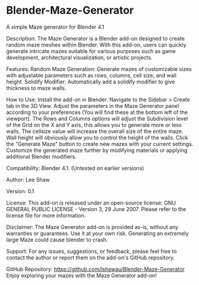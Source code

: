 # Blender-Maze-Generator
A simple Maze generator for Blender 4.1

Description:
The Maze Generator is a Blender add-on designed to create random maze meshes within Blender. 
With this add-on, users can quickly generate intricate mazes suitable for various purposes such as game development, architectural visualization, or artistic projects.

Features:
Random Maze Generation: Generate mazes of customizable sizes with adjustable parameters such as rows, columns, cell size, and wall height.
Solidify Modifier: Automatically add a solidify modifier to give thickness to maze walls.

How to Use:
Install the add-on in Blender.
Navigate to the Sidebar > Create tab in the 3D View.
Adjust the parameters in the Maze Generator panel according to your preferences (You will find these at the bottom left of the viewport).
The Rows and Columns options will adjust the Subdivision level of the Grid on the X and Y axis, this allows you to generate more or less walls, 
The cellsize value will increase the overall size of the entire maze. Wall height will obviously allow you to control the height of the walls.
Click the "Generate Maze" button to create new mazes with your current settings.
Customize the generated maze further by modifying materials or applying additional Blender modifiers.


Compatibility:
Blender 4.1. (Untested on earlier versions)


Author:
Lee Shaw


Version:
0.1


License:
This add-on is released under an open-source license: GNU GENERAL PUBLIC LICENSE - Version 3, 29 June 2007. Please refer to the license file for more information.


Disclaimer:
The Maze Generator add-on is provided as-is, without any warranties or guarantees. Use it at your own risk. Generating an extremely large Maze could cause blender to crash.


Support:
For any issues, suggestions, or feedback, please feel free to contact the author or report them on the add-on's GitHub repository.


GitHub Repository:
https://github.com/lshawau/Blender-Maze-Generator
Enjoy exploring your mazes with the Maze Generator add-on!

